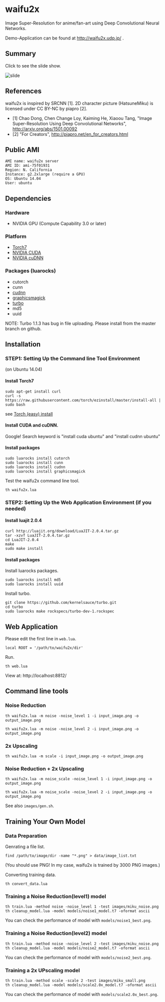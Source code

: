 # waifu2x

Image Super-Resolution for anime/fan-art using Deep Convolutional Neural Networks.

Demo-Application can be found at http://waifu2x.udp.jp/ .

## Summary

Click to see the slide show.

![slide](https://raw.githubusercontent.com/nagadomi/waifu2x/master/images/slide.png)

## References

waifu2x is inspired by SRCNN [1]. 2D character picture (HatsuneMiku) is licensed under CC BY-NC by piapro [2].

- [1] Chao Dong, Chen Change Loy, Kaiming He, Xiaoou Tang, "Image Super-Resolution Using Deep Convolutional Networks", http://arxiv.org/abs/1501.00092
- [2] "For Creators", http://piapro.net/en_for_creators.html

## Public AMI
```
AMI name: waifu2x server
AMI ID: ami-75f01931
Region: N. California
Instance: g2.2xlarge (require a GPU)
OS: Ubuntu 14.04
User: ubuntu
```
## Dependencies

### Hardware
- NVIDIA GPU (Compute Capability 3.0 or later)

### Platform
- [Torch7](http://torch.ch/)
- [NVIDIA CUDA](https://developer.nvidia.com/cuda-toolkit)
- [NVIDIA cuDNN](https://developer.nvidia.com/cuDNN)

### Packages (luarocks)
- cutorch
- cunn
- [cudnn](https://github.com/soumith/cudnn.torch)
- [graphicsmagick](https://github.com/clementfarabet/graphicsmagick)
- [turbo](https://github.com/kernelsauce/turbo)
- md5
- uuid

NOTE: Turbo 1.1.3 has bug in file uploading. Please install from the master branch on github.

## Installation

### STEP1: Setting Up the Command line Tool Environment
 (on Ubuntu 14.04)
 
#### Install Torch7

```
sudo apt-get install curl
curl -s https://raw.githubusercontent.com/torch/ezinstall/master/install-all | sudo bash 
```
see [Torch (easy) install](https://github.com/torch/ezinstall)

#### Install CUDA and cuDNN.

Google! Search keyword is "install cuda ubuntu" and "install cudnn ubuntu"

#### Install packages

```
sudo luarocks install cutorch
sudo luarocks install cunn
sudo luarocks install cudnn
sudo luarocks install graphicsmagick
```

Test the waifu2x command line tool. 
```
th waifu2x.lua
```

### STEP2: Setting Up the Web Application Environment (if you needed)

#### Install luajit 2.0.4

```
curl http://luajit.org/download/LuaJIT-2.0.4.tar.gz
tar -xzvf LuaJIT-2.0.4.tar.gz
cd LuaJIT-2.0.4
make
sudo make install
```

#### Install packages

Install luarocks packages.
```
sudo luarocks install md5
sudo luarocks install uuid
```

Install turbo.
```
git clone https://github.com/kernelsauce/turbo.git
cd turbo
sudo luarocks make rockspecs/turbo-dev-1.rockspec 
```

## Web Application

Please edit the first line in `web.lua`.
```
local ROOT = '/path/to/waifu2x/dir'
```
Run.
```
th web.lua
```

View at: http://localhost:8812/

## Command line tools

### Noise Reduction
```
th waifu2x.lua -m noise -noise_level 1 -i input_image.png -o output_image.png
```
```
th waifu2x.lua -m noise -noise_level 2 -i input_image.png -o output_image.png
```

### 2x Upscaling
```
th waifu2x.lua -m scale -i input_image.png -o output_image.png
```

### Noise Reduction + 2x Upscaling
```
th waifu2x.lua -m noise_scale -noise_level 1 -i input_image.png -o output_image.png
```
```
th waifu2x.lua -m noise_scale -noise_level 2 -i input_image.png -o output_image.png
```

See also `images/gen.sh`.

## Training Your Own Model

### Data Preparation

Genrating a file list.
```
find /path/to/image/dir -name "*.png" > data/image_list.txt
```
(You should use PNG! In my case, waifu2x is trained by 3000 PNG images.)

Converting training data.
```
th convert_data.lua
```

### Training a Noise Reduction(level1) model

```
th train.lua -method noise -noise_level 1 -test images/miku_noise.png
th cleanup_model.lua -model models/noise1_model.t7 -oformat ascii
```
You can check the performance of model with `models/noise1_best.png`.

### Training a Noise Reduction(level2) model

```
th train.lua -method noise -noise_level 2 -test images/miku_noise.png
th cleanup_model.lua -model models/noise2_model.t7 -oformat ascii
```
You can check the performance of model with `models/noise2_best.png`.

### Training a 2x UPscaling model

```
th train.lua -method scale -scale 2 -test images/miku_small.png
th cleanup_model.lua -model models/scale2.0x_model.t7 -oformat ascii
```
You can check the performance of model with `models/scale2.0x_best.png`.
